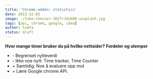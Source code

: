```yaml
---
title: 'Chrome-addon: statistics'
date: 2013-12-03
image: ./luke-chesser-JKUTrJ4vK00-unsplash.jpg
tags: [api, chrome, google, idea]
author: tomfa
status: draft
---
```


**Hvor mange timer bruker du på hvilke nettsider?** **Fordeler og ulemper**

- \- Begrenset nytteverdi
- \- Ikke noe nytt: Time tracker, Time Counter
- \+ Samtidig: Noe å evaluere opp mot
- \+ Lære Google chrome API.
